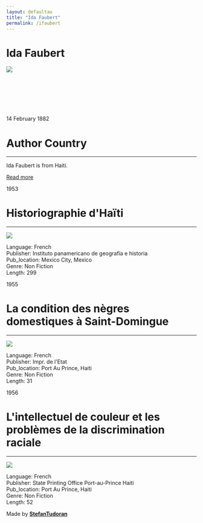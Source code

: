 ```yaml
---
layout: defaultau
title: "Ida Faubert"
permalink: /ifaubert
---
```

<!-- partial:index.partial.html -->
<div class="content">
    <h1>Ida Faubert</h1>
    <div class="quote">
        <div><img src="https://www.haitiinter.com/wp-content/uploads/2021/03/ida-FL.jpg" class="logo"></div>
    </div>
    <div class="timeline">
        <div style="padding-bottom:100px;"></div>
        <div class="block">
            <div class="date right"><p class="right">  14 February 1882 </p></div>
            <div class="dot"></div>
            <div class="left first">
                <h1>Author Country</h1><hr>
            <p> Ida Faubert is from Haiti.</p>
                <a href="https://en.wikipedia.org/wiki/Ida_Faubert" target="_blank">Read more</a>
            </div>
        </div>
        <div class="block">
            <div class="date left"><p class="left">1953</p></div>
            <div class="dot"></div>
            <div class="right">
                <h1>Historiographie d'Haïti</h1><hr>
                <p><img src="https://books.google.dm/books/content?id=0V0RAAAAIAAJ&printsec=frontcover&img=1&zoom=1&imgtk=AFLRE72kLEC00CUSm1Nv0NkHqpJO4rGJ5WHE9pNfbHvippSCzKq4Qh09gE4UJzX85ewJ24ZvsneFbRJ9m4nZc4O6HQgj5LYFRgT5XoeCZRDsSuBw9cMJ-aCcTIUYmW2xmXLx6Hh7fwTJ"></p>
                <p>
                Language: French<br/>
                Publisher: Instituto panamericano de geografía e historia<br/>
                Pub_location: Mexico City, Mexico<br/>
                Genre: Non Fiction<br/>
                Length: 299</p>
            </div>
        </div>
        <div class="block">
            <div class="date right"><p class="right">1955</p></div>
            <div class="dot"></div>
            <div class="left hide">
                <h1>La condition des nègres domestiques à Saint-Domingue</h1><hr>
                <p><img src="https://www.cairn.info/cover/width-204/DHS/DHS_043.jpg?fallback=true"></p>
                <p>Language: French<br/>
                Publisher: Impr. de l'Etat<br/>
                Pub_location: Port Au Prince, Haiti<br/>
                Genre: Non Fiction<br/>
                Length: 31</p>
            </div>
        </div>
        <div class="block">
            <div class="date left"><p class="left">1956</p></div>
            <div class="dot"></div>
            <div class="right">
                <h1>L'intellectuel de couleur et les problèmes de la discrimination raciale</h1><hr>
                <p><img src="https://pictures.abebooks.com/inventory/md/md30140383230.jpg"></p>
                <p>
                Language: French<br/>
                Publisher: State Printing Office Port-au-Prince Haiti<br/>
                Pub_location: Port Au Prince, Haiti<br/>
                Genre: Non Fiction<br/>
                Length: 52</p>
            </div>
        </div>
        <div id="footer">
        <p id="copyright">Made by&nbsp;<strong><a href="https://www.linkedin.com/in/nicolae-stefan-tudoran-b02291127/" target="_blank">StefanTudoran</a></strong></p>
    </div>
</div>
<!-- partial -->
  <script src='https://cdnjs.cloudflare.com/ajax/libs/jquery/3.1.1/jquery.min.js'></script><script  src="assets/js/authorscript.js"></script>
